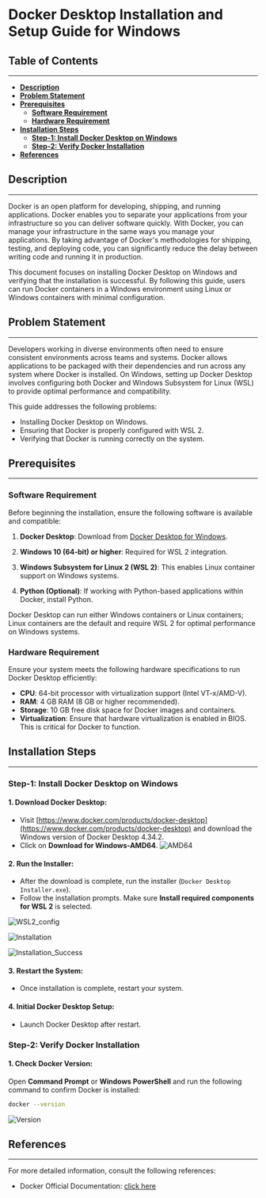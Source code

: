 # **Docker Desktop Installation and Setup Guide for Windows**

## **Table of Contents**

---

* [**Description**](#description)
* [**Problem Statement**](#problem-statement)
* [**Prerequisites**](#prerequisites)
  - [**Software Requirement**](#software-requirement)
  - [**Hardware Requirement**](#hardware-requirement)
* [**Installation Steps**](#installation-steps)
  - [**Step-1: Install Docker Desktop on Windows**](#step-1-install-docker-desktop-on-windows)
  - [**Step-2: Verify Docker Installation**](#step-2-verify-docker-installation)
* [**References**](#references)

## **Description**

---

Docker is an open platform for developing, shipping, and running applications. Docker enables you to separate your applications from your infrastructure so you can deliver software quickly. With Docker, you can manage your infrastructure in the same ways you manage your applications. By taking advantage of Docker's methodologies for shipping, testing, and deploying code, you can significantly reduce the delay between writing code and running it in production.

This document focuses on installing Docker Desktop on Windows and verifying that the installation is successful. By following this guide, users can run Docker containers in a Windows environment using Linux or Windows containers with minimal configuration.


## **Problem Statement**
---
Developers working in diverse environments often need to ensure consistent environments across teams and systems. Docker allows applications to be packaged with their dependencies and run across any system where Docker is installed. On Windows, setting up Docker Desktop involves configuring both Docker and Windows Subsystem for Linux (WSL) to provide optimal performance and compatibility.

This guide addresses the following problems:
* Installing Docker Desktop on Windows.
* Ensuring that Docker is properly configured with WSL 2.
* Verifying that Docker is running correctly on the system.

## **Prerequisites**
---
### **Software Requirement**

Before beginning the installation, ensure the following software is available and compatible:

1. **Docker Desktop**: Download from [Docker Desktop for Windows](#1-download-docker-desktop).

2. **Windows 10 (64-bit) or higher**: Required for WSL 2 integration.

3. **Windows Subsystem for Linux 2 (WSL 2)**: This enables Linux container support on Windows systems.

4. **Python (Optional)**: If working with Python-based applications within Docker, install Python.

Docker Desktop can run either Windows containers or Linux containers; Linux containers are the default and require WSL 2 for optimal performance on Windows systems.

### **Hardware Requirement**
Ensure your system meets the following hardware specifications to run Docker Desktop efficiently:

* **CPU**: 64-bit processor with virtualization support (Intel VT-x/AMD-V).
* **RAM**: 4 GB RAM (8 GB or higher recommended).
* **Storage**: 10 GB free disk space for Docker images and containers.
* **Virtualization**: Ensure that hardware virtualization is enabled in BIOS. This is critical for Docker to function.

## **Installation Steps**
---
### **Step-1: Install Docker Desktop on Windows**

#### 1. **Download Docker Desktop**:
   - Visit [https://www.docker.com/products/docker-desktop](https://www.docker.com/products/docker-desktop) and download the Windows version of Docker Desktop 4.34.2.
   - Click on **Download for Windows-AMD64**.
   ![AMD64](../Docker/Images/AMD64.png)

#### 2. **Run the Installer**:
   - After the download is complete, run the installer (`Docker Desktop Installer.exe`).
   - Follow the installation prompts. Make sure **Install required components for WSL 2** is selected.

  ![WSL2_config](../Docker/Images/WSL2_Config.png)

  ![Installation](../Docker/Images/Installation.png)

  ![Installation_Success](../Docker/Images/Installed.png)

#### 3. **Restart the System**:
   - Once installation is complete, restart your system.

#### 4. **Initial Docker Desktop Setup**:
   - Launch Docker Desktop after restart.

### **Step-2: Verify Docker Installation**

#### 1. **Check Docker Version**:
   Open **Command Prompt** or **Windows PowerShell** and run the following command to confirm Docker is installed:

   ```bash
   docker --version
   ```

   ![Version](../Docker/Images/Version.png)

## **References**
---
For more detailed information, consult the following references:
- Docker Official Documentation: [click here](https://docs.docker.com/desktop/install/windows-install/)
